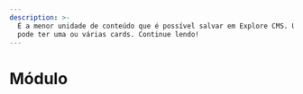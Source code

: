 ```yaml
---
description: >-
  É a menor unidade de conteúdo que é possível salvar em Explore CMS. Um módulo
  pode ter uma ou várias cards. Continue lendo!
---
```


# Módulo

